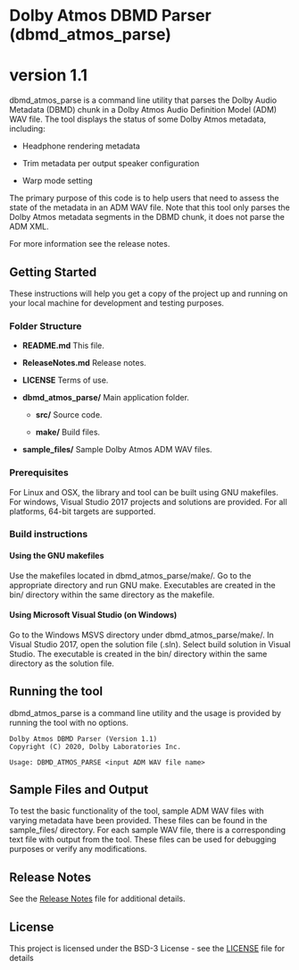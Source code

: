 # Dolby Atmos DBMD Parser (dbmd_atmos_parse)
# version 1.1

dbmd_atmos_parse is a command line utility that parses the Dolby Audio Metadata (DBMD) chunk in a Dolby Atmos Audio Definition Model (ADM) WAV file. The tool displays the status of some Dolby Atmos metadata, including:

- Headphone rendering metadata

- Trim metadata per output speaker configuration

- Warp mode setting

The primary purpose of this code is to help users that need to assess the state of the metadata in an ADM WAV file. Note that this tool only parses the Dolby Atmos metadata segments in the DBMD chunk, it does not parse the ADM XML.

For more information see the release notes.

## Getting Started

These instructions will help you get a copy of the project up and
running on your local machine for development and testing purposes.

### Folder Structure

- **README.md** This file.

- **ReleaseNotes.md** Release notes.

- **LICENSE** Terms of use.

- **dbmd_atmos_parse/** Main application folder.

    - **src/** Source code.

    - **make/** Build files.

- **sample_files/** Sample Dolby Atmos ADM WAV files.

### Prerequisites

For Linux and OSX, the library and tool can be built using GNU makefiles. For windows, Visual Studio 2017 projects and solutions are provided. For all platforms, 64-bit targets are supported. 

### Build instructions

#### Using the GNU makefiles

Use the makefiles located in dbmd_atmos_parse/make/. Go to the appropriate directory and run GNU make. Executables are created in the bin/ directory within the same directory as the makefile.

#### Using Microsoft Visual Studio (on Windows)

Go to the Windows MSVS directory under dbmd_atmos_parse/make/. In Visual Studio 2017, open the solution file (.sln). Select build solution in Visual Studio. The executable is created in the bin/ directory within the same directory as the solution file.

## Running the tool

dbmd_atmos_parse is a command line utility and the usage is provided by running the tool with no options.

```
Dolby Atmos DBMD Parser (Version 1.1)
Copyright (C) 2020, Dolby Laboratories Inc.

Usage: DBMD_ATMOS_PARSE <input ADM WAV file name> 

```

## Sample Files and Output

To test the basic functionality of the tool, sample ADM WAV files with varying metadata have been provided. These files can be found in the sample_files/ directory. For each sample WAV file, there is a corresponding text file with output from the tool. These files can be used for debugging purposes or verify any modifications.

## Release Notes

See the [Release Notes](ReleaseNotes.md) file for additional details.

## License

This project is licensed under the BSD-3 License - see the [LICENSE](LICENSE) file for details


